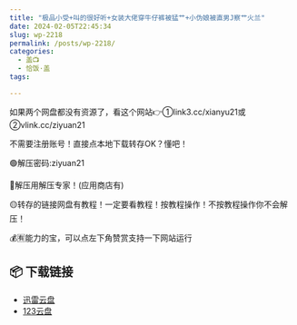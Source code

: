 ```yaml
---
title: "极品小受+叫的很好听+女装大佬穿牛仔裤被猛艹+小伪娘被直男J察艹火兰"
date: 2024-02-05T22:45:34
slug: wp-2218
permalink: /posts/wp-2218/
categories:
  - 盖📺
  - 恰饭·盖
tags:

---
```


如果两个网盘都没有资源了，看这个网站👉①link3.cc/xianyu21或②vlink.cc/ziyuan21

不需要注册账号！直接点本地下载转存OK？懂吧！

🟢解压密码:ziyuan21

🔵解压用解压专家！(应用商店有)

🟡转存的链接网盘有教程！一定要看教程！按教程操作！不按教程操作你不会解压！

💰🈶能力的宝，可以点左下角赞赏支持一下网站运行

## 📦 下载链接
- [迅雷云盘](https://blziyuan21.com/pay-download/2218?key=a0f3aae4b1&down_id=0)
- [123云盘](https://blziyuan21.com/pay-download/2218?key=a0f3aae4b1&down_id=1)


